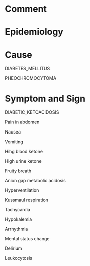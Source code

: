 # Comment

# Epidemiology

# Cause

DIABETES_MELLITUS

PHEOCHROMOCYTOMA

# Symptom and Sign

DIABETIC_KETOACIDOSIS

Pain in abdomen

Nausea

Vomiting

Hihg blood ketone

High urine ketone

Fruity breath

Anion gap metabolic acidosis

Hyperventilation

Kussmaul respiration

Tachycardia

Hypokalemia

Arrhythmia

Mental status change

Delirium

Leukocytosis
